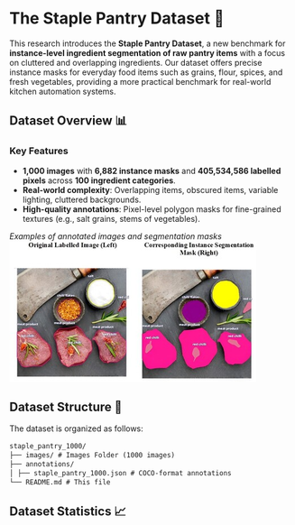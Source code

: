 # The Staple Pantry Dataset 🥫

This research introduces the **Staple Pantry Dataset**, a new benchmark for **instance-level ingredient segmentation of raw pantry items** with a focus on cluttered and overlapping ingredients. Our dataset offers precise instance masks for everyday food items such as grains, flour, spices, and fresh vegetables, providing a more practical benchmark for real-world kitchen automation systems.

## Dataset Overview 📊

### Key Features
- **1,000 images** with **6,882 instance masks** and **405,534,586 labelled pixels** across **100 ingredient categories**.
- **Real-world complexity**: Overlapping items, obscured items, variable lighting, cluttered backgrounds.
- **High-quality annotations**: Pixel-level polygon masks for fine-grained textures (e.g., salt grains, stems of vegetables).

*Examples of annotated images and segmentation masks*
![Teaser Image](assets/masks.jpg)

## Dataset Structure 📂
The dataset is organized as follows:
```plaintext
staple_pantry_1000/
├── images/ # Images Folder (1000 images)
├── annotations/
│ ├── staple_pantry_1000.json # COCO-format annotations 
└── README.md # This file
```
## Dataset Statistics 📈
